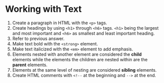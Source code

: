 # Working with Text

1. Create a paragraph in HTML with the `<p>` tags.
2. Create headings by using `<h1>` through `<h6>` tags. `<h1>` being the largest and most important and `<h6>` as smallest and least important heading.
3. Refer to previous answer.
4. Make text bold with the `<strong>` element.
5. Make text italicized with the `<em>` element to add emphasis.
6. Elements nested with another element are considered the **child** elements while the elements the children are nested within are the **parent** elements.
7. Elements at the same level of nesting are considered **sibling** elements.
8. Create HTML comments with `<!--` at the beginning and `-->` at the end.
